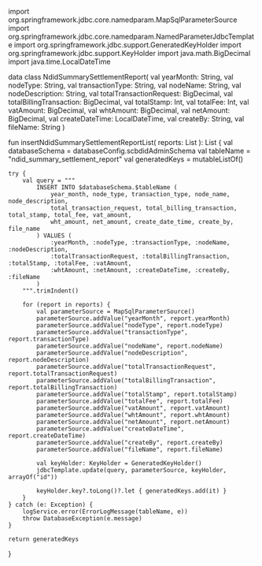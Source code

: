 import org.springframework.jdbc.core.namedparam.MapSqlParameterSource
import org.springframework.jdbc.core.namedparam.NamedParameterJdbcTemplate
import org.springframework.jdbc.support.GeneratedKeyHolder
import org.springframework.jdbc.support.KeyHolder
import java.math.BigDecimal
import java.time.LocalDateTime

data class NdidSummarySettlementReport(
    val yearMonth: String,
    val nodeType: String,
    val transactionType: String,
    val nodeName: String,
    val nodeDescription: String,
    val totalTransactionRequest: BigDecimal,
    val totalBillingTransaction: BigDecimal,
    val totalStamp: Int,
    val totalFee: Int,
    val vatAmount: BigDecimal,
    val whtAmount: BigDecimal,
    val netAmount: BigDecimal,
    val createDateTime: LocalDateTime,
    val createBy: String,
    val fileName: String
)

fun insertNdidSummarySettlementReportList(
    reports: List<NdidSummarySettlementReport>
): List<Long> {
    val databaseSchema = databaseConfig.scbdidAdminSchema
    val tableName = "ndid_summary_settlement_report"
    val generatedKeys = mutableListOf<Long>()
    
    try {
        val query = """
            INSERT INTO $databaseSchema.$tableName (
                year_month, node_type, transaction_type, node_name, node_description,
                total_transaction_request, total_billing_transaction, total_stamp, total_fee, vat_amount,
                wht_amount, net_amount, create_date_time, create_by, file_name
            ) VALUES (
                :yearMonth, :nodeType, :transactionType, :nodeName, :nodeDescription,
                :totalTransactionRequest, :totalBillingTransaction, :totalStamp, :totalFee, :vatAmount,
                :whtAmount, :netAmount, :createDateTime, :createBy, :fileName
            )
        """.trimIndent()

        for (report in reports) {
            val parameterSource = MapSqlParameterSource()
            parameterSource.addValue("yearMonth", report.yearMonth)
            parameterSource.addValue("nodeType", report.nodeType)
            parameterSource.addValue("transactionType", report.transactionType)
            parameterSource.addValue("nodeName", report.nodeName)
            parameterSource.addValue("nodeDescription", report.nodeDescription)
            parameterSource.addValue("totalTransactionRequest", report.totalTransactionRequest)
            parameterSource.addValue("totalBillingTransaction", report.totalBillingTransaction)
            parameterSource.addValue("totalStamp", report.totalStamp)
            parameterSource.addValue("totalFee", report.totalFee)
            parameterSource.addValue("vatAmount", report.vatAmount)
            parameterSource.addValue("whtAmount", report.whtAmount)
            parameterSource.addValue("netAmount", report.netAmount)
            parameterSource.addValue("createDateTime", report.createDateTime)
            parameterSource.addValue("createBy", report.createBy)
            parameterSource.addValue("fileName", report.fileName)
            
            val keyHolder: KeyHolder = GeneratedKeyHolder()
            jdbcTemplate.update(query, parameterSource, keyHolder, arrayOf("id"))
            
            keyHolder.key?.toLong()?.let { generatedKeys.add(it) }
        }
    } catch (e: Exception) {
        logService.error(ErrorLogMessage(tableName, e))
        throw DatabaseException(e.message)
    }
    
    return generatedKeys
}